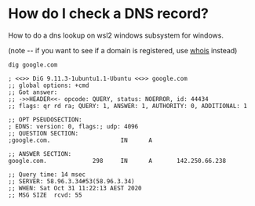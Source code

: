 ﻿# How do I check a DNS record?

How to do a dns lookup on wsl2 windows subsystem for windows.

(note -- if you want to see if a domain is registered, use [whois](whois.md) instead)

	dig google.com

	; <<>> DiG 9.11.3-1ubuntu1.1-Ubuntu <<>> google.com
	;; global options: +cmd
	;; Got answer:
	;; ->>HEADER<<- opcode: QUERY, status: NOERROR, id: 44434
	;; flags: qr rd ra; QUERY: 1, ANSWER: 1, AUTHORITY: 0, ADDITIONAL: 1

	;; OPT PSEUDOSECTION:
	; EDNS: version: 0, flags:; udp: 4096
	;; QUESTION SECTION:
	;google.com.                    IN      A

	;; ANSWER SECTION:
	google.com.             298     IN      A       142.250.66.238

	;; Query time: 14 msec
	;; SERVER: 58.96.3.34#53(58.96.3.34)
	;; WHEN: Sat Oct 31 11:22:13 AEST 2020
	;; MSG SIZE  rcvd: 55